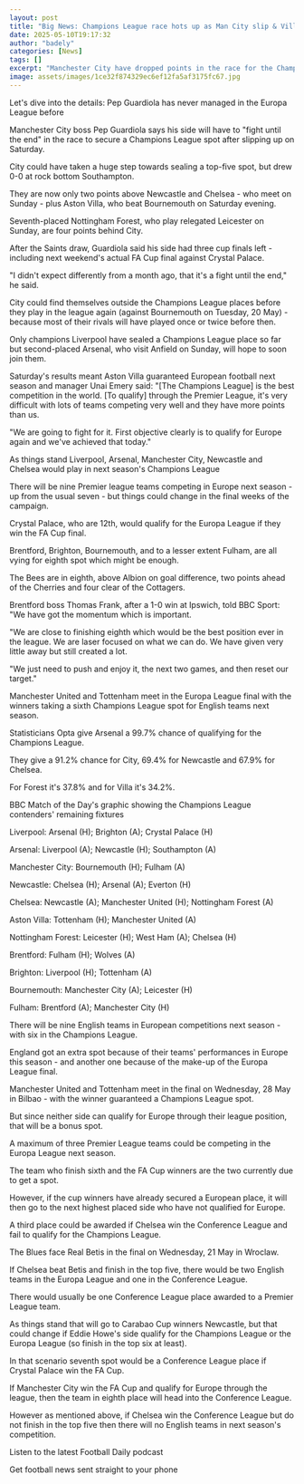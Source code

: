 ```yaml
---
layout: post
title: "Big News: Champions League race hots up as Man City slip & Villa win"
date: 2025-05-10T19:17:32
author: "badely"
categories: [News]
tags: []
excerpt: "Manchester City have dropped points in the race for the Champions League - so who needs what?"
image: assets/images/1ce32f874329ec6ef12fa5af3175fc67.jpg
---
```


Let's dive into the details: Pep Guardiola has never managed in the Europa League before

Manchester City boss Pep Guardiola says his side will have to "fight until the end" in the race to secure a Champions League spot after slipping up on Saturday.

City could have taken a huge step towards sealing a top-five spot, but drew 0-0 at rock bottom Southampton.

They are now only two points above Newcastle and Chelsea - who meet on Sunday - plus Aston Villa, who beat Bournemouth on Saturday evening.

Seventh-placed Nottingham Forest, who play relegated Leicester on Sunday, are four points behind City.

After the Saints draw, Guardiola said his side had three cup finals left - including next weekend's actual FA Cup final against Crystal Palace.

"I didn't expect differently from a month ago, that it's a fight until the end," he said.

City could find themselves outside the Champions League places before they play in the league again (against Bournemouth on Tuesday, 20 May) - because most of their rivals will have played once or twice before then.

Only champions Liverpool have sealed a Champions League place so far but second-placed Arsenal, who visit Anfield on Sunday, will hope to soon join them.

Saturday's results meant Aston Villa guaranteed European football next season and manager Unai Emery said: "[The Champions League] is the best competition in the world. [To qualify] through the Premier League, it's very difficult with lots of teams competing very well and they have more points than us. 

"We are going to fight for it. First objective clearly is to qualify for Europe again and we've achieved that today."

As things stand Liverpool, Arsenal, Manchester City, Newcastle and Chelsea would play in next season's Champions League 

There will be nine Premier league teams competing in Europe next season - up from the usual seven - but things could change in the final weeks of the campaign.

Crystal Palace, who are 12th, would qualify for the Europa League if they win the FA Cup final.

Brentford, Brighton, Bournemouth, and to a lesser extent Fulham, are all vying for eighth spot which might be enough.

The Bees are in eighth, above Albion on goal difference, two points ahead of the Cherries and four clear of the Cottagers.

Brentford boss Thomas Frank, after a 1-0 win at Ipswich, told BBC Sport: "We have got the momentum which is important. 

"We are close to finishing eighth which would be the best position ever in the league. We are laser focused on what we can do. We have given very little away but still created a lot. 

"We just need to push and enjoy it, the next two games, and then reset our target."

Manchester United and Tottenham meet in the Europa League final with the winners taking a sixth Champions League spot for English teams next season.

Statisticians Opta give Arsenal a 99.7% chance of qualifying for the Champions League.

They give a 91.2% chance for City, 69.4% for Newcastle and 67.9% for Chelsea.

For Forest it's 37.8% and for Villa it's 34.2%.

BBC Match of the Day's graphic showing the Champions League contenders' remaining fixtures

Liverpool: Arsenal (H); Brighton (A); Crystal Palace (H)

Arsenal: Liverpool (A); Newcastle (H); Southampton (A)

Manchester City: Bournemouth (H); Fulham (A)

Newcastle: Chelsea (H); Arsenal (A); Everton (H)

Chelsea: Newcastle (A); Manchester United (H); Nottingham Forest (A)

Aston Villa: Tottenham (H); Manchester United (A)

Nottingham Forest: Leicester (H); West Ham (A); Chelsea (H)

Brentford: Fulham (H); Wolves (A)

Brighton: Liverpool (H); Tottenham (A)

Bournemouth: Manchester City (A); Leicester (H)

Fulham: Brentford (A); Manchester City (H)

There will be nine English teams in European competitions next season - with six in the Champions League.

England got an extra spot because of their teams' performances in Europe this season - and another one because of the make-up of the Europa League final.

Manchester United and Tottenham meet in the final on Wednesday, 28 May in Bilbao - with the winner guaranteed a Champions League spot. 

But since neither side can qualify for Europe through their league position, that will be a bonus spot.

A maximum of three Premier League teams could be competing in the Europa League next season.

The team who finish sixth and the FA Cup winners are the two currently due to get a spot.

However, if the cup winners have already secured a European place, it will then go to the next highest placed side who have not qualified for Europe.

A third place could be awarded if Chelsea win the Conference League and fail to qualify for the Champions League.

The Blues face Real Betis in the final on Wednesday, 21 May in Wroclaw.

If Chelsea beat Betis and finish in the top five, there would be two English teams in the Europa League and one in the Conference League.

There would usually be one Conference League place awarded to a Premier League team.

As things stand that will go to Carabao Cup winners Newcastle, but that could change if Eddie Howe's side qualify for the Champions League or the Europa League (so finish in the top six at least).

In that scenario seventh spot would be a Conference League place if Crystal Palace win the FA Cup.

If Manchester City win the FA Cup and qualify for Europe through the league, then the team in eighth place will head into the Conference League.

However as mentioned above, if Chelsea win the Conference League but do not finish in the top five then there will no English teams in next season's competition.

Listen to the latest Football Daily podcast

Get football news sent straight to your phone

